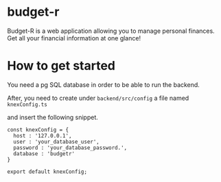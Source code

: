 # budget-r
Budget-R is a web application allowing you to manage personal finances. Get all your financial information at one glance!

# How to get started

You need a pg SQL database in order to be able to run the backend.

After, you need to create under `backend/src/config` a file named `knexConfig.ts`

and insert the following snippet.

```
const knexConfig = {
  host : '127.0.0.1',
  user : 'your_database_user',
  password : 'your_database_password.',
  database : 'budgetr'
}

export default knexConfig;
```
